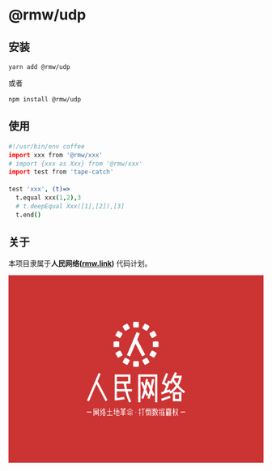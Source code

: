 <!-- 本文件由 ./readme.make.md 自动生成，请不要直接修改此文件 -->

# @rmw/udp

##  安装

```
yarn add @rmw/udp
```

或者

```
npm install @rmw/udp
```

## 使用

```coffee
#!/usr/bin/env coffee
import xxx from '@rmw/xxx'
# import {xxx as Xxx} from '@rmw/xxx'
import test from 'tape-catch'

test 'xxx', (t)=>
  t.equal xxx(1,2),3
  # t.deepEqual Xxx([1],[2]),[3]
  t.end()

```

## 关于

本项目隶属于**人民网络([rmw.link](//rmw.link))** 代码计划。

![人民网络](https://raw.githubusercontent.com/rmw-link/logo/master/rmw.red.bg.svg)
